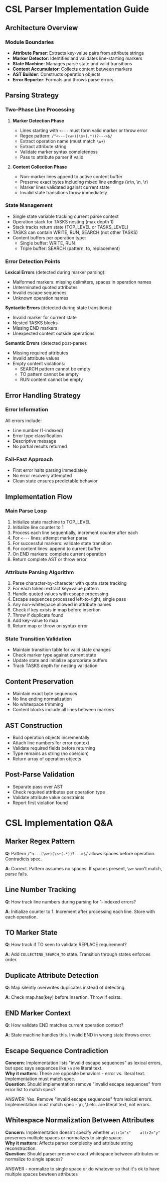 # CSL Parser Implementation Guide

## Architecture Overview

### Module Boundaries
- **Attribute Parser**: Extracts key-value pairs from attribute strings
- **Marker Detector**: Identifies and validates line-starting markers
- **State Machine**: Manages parse state and valid transitions
- **Content Accumulator**: Collects content between markers
- **AST Builder**: Constructs operation objects
- **Error Reporter**: Formats and throws parse errors

## Parsing Strategy

### Two-Phase Line Processing
1. **Marker Detection Phase**
   - Lines starting with `<---` must form valid marker or throw error
   - Regex pattern: `/^<---(\w+)(\s+(.*))?--->$/`
   - Extract operation name (must match `\w+`)
   - Extract attribute string
   - Validate marker syntax completeness
   - Pass to attribute parser if valid

2. **Content Collection Phase**
   - Non-marker lines append to active content buffer
   - Preserve exact bytes including mixed line endings (\r\n, \n, \r)
   - Marker lines validated against current state
   - Invalid state transitions throw immediately

### State Management
- Single state variable tracking current parse context
- Operation stack for TASKS nesting (max depth 1)
- Stack tracks return state (TOP_LEVEL or TASKS_LEVEL)
- TASKS can contain WRITE, RUN, SEARCH (not other TASKS)
- Content buffers per operation type:
  - Single buffer: WRITE, RUN
  - Triple buffer: SEARCH (pattern, to, replacement)

### Error Detection Points

**Lexical Errors** (detected during marker parsing):
- Malformed markers: missing delimiters, spaces in operation names
- Unterminated quoted attributes
- Invalid escape sequences
- Unknown operation names

**Syntactic Errors** (detected during state transitions):
- Invalid marker for current state
- Nested TASKS blocks
- Missing END markers
- Unexpected content outside operations

**Semantic Errors** (detected post-parse):
- Missing required attributes
- Invalid attribute values
- Empty content violations:
  - SEARCH pattern cannot be empty
  - TO pattern cannot be empty
  - RUN content cannot be empty

## Error Handling Strategy

### Error Information
All errors include:
- Line number (1-indexed)
- Error type classification
- Descriptive message
- No partial results returned

### Fail-Fast Approach
- First error halts parsing immediately
- No error recovery attempted
- Clean state ensures predictable behavior

## Implementation Flow

### Main Parse Loop
1. Initialize state machine to TOP_LEVEL
2. Initialize line counter to 1
3. Process each line sequentially, increment counter after each
4. For `<---` lines: attempt marker parse
5. For successful markers: validate state transition
6. For content lines: append to current buffer
7. On END markers: complete current operation
8. Return complete AST or throw error

### Attribute Parsing Algorithm
1. Parse character-by-character with quote state tracking
2. For each token: extract key=value pattern
3. Handle quoted values with escape processing
4. Escape sequences processed left-to-right, single pass
5. Any non-whitespace allowed in attribute names
6. Check if key exists in map before insertion
7. Throw if duplicate found
8. Add key-value to map
9. Return map or throw on syntax error

### State Transition Validation
- Maintain transition table for valid state changes
- Check marker type against current state
- Update state and initialize appropriate buffers
- Track TASKS depth for nesting validation

## Content Preservation
- Maintain exact byte sequences
- No line ending normalization
- No whitespace trimming
- Content blocks include all lines between markers

## AST Construction
- Build operation objects incrementally
- Attach line numbers for error context
- Validate required fields before returning
- Type remains as string (no coercion)
- Return array of operation objects

## Post-Parse Validation
- Separate pass over AST
- Check required attributes per operation type
- Validate attribute value constraints
- Report first violation found

# CSL Implementation Q&A

## Marker Regex Pattern
**Q**: Pattern `/^<---(\w+)(\s+(.*))?--->$/` allows spaces before operation. Contradicts spec.

**A**: Correct. Pattern assumes no spaces. If spaces present, `\w+` won't match, parse fails.


## Line Number Tracking
**Q**: How track line numbers during parsing for 1-indexed errors?

**A**: Initialize counter to 1. Increment after processing each line. Store with each operation.

## TO Marker State
**Q**: How track if TO seen to validate REPLACE requirement?

**A**: Add `COLLECTING_SEARCH_TO` state. Transition through states enforces order.

## Duplicate Attribute Detection
**Q**: Map silently overwrites duplicates instead of detecting.

**A**: Check map.has(key) before insertion. Throw if exists.

## END Marker Context
**Q**: How validate END matches current operation context?

**A**: State machine handles this. Invalid END in wrong state throws error.


## Escape Sequence Contradiction
**Concern**: Implementation lists "invalid escape sequences" as lexical errors, but spec says sequences like `\n` are literal text.  
**Why it matters**: These are opposite behaviors - error vs. literal text. Implementation must match spec.  
**Question**: Should implementation remove "invalid escape sequences" from error list to match spec?

ANSWER: Yes. Remove "invalid escape sequences" from lexical errors. Implementation must match spec - \n, \t etc. are literal text, not errors.

## Whitespace Normalization Between Attributes
**Concern**: Implementation doesn't specify whether `attr1="x"    attr2="y"` preserves multiple spaces or normalizes to single space.  
**Why it matters**: Affects parser complexity and attribute string reconstruction.  
**Question**: Should parser preserve exact whitespace between attributes or normalize to single spaces?

ANSWER - normalize to single space or do whatever so that  it's ok to have multiple spaces bewteen attributes